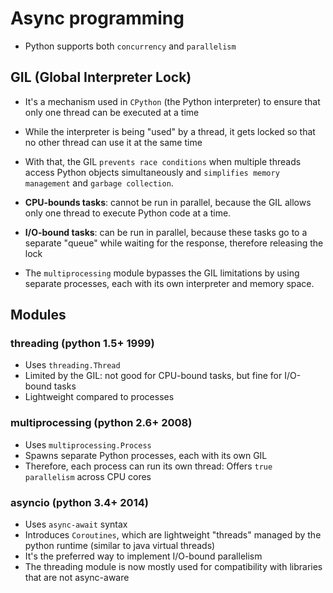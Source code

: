 # Async programming

- Python supports both `concurrency` and `parallelism`

## GIL (Global Interpreter Lock)

- It's a mechanism used in `CPython` (the Python interpreter) to ensure that only one thread can be executed at a time
- While the interpreter is being "used" by a thread, it gets locked so that no other thread can use it at the same time

- With that, the GIL `prevents race conditions` when multiple threads access Python objects simultaneously and `simplifies memory management` and `garbage collection`.

- **CPU-bounds tasks**: cannot be run in parallel, because the GIL allows only one thread to execute Python code at a time.
- **I/O-bound tasks**: can be run in parallel, because these tasks go to a separate "queue" while waiting for the response, therefore releasing the lock

- The `multiprocessing` module bypasses the GIL limitations by using separate processes, each with its own interpreter and memory space.

## Modules

### threading (python 1.5+ 1999)

- Uses `threading.Thread`
- Limited by the GIL: not good for CPU-bound tasks, but fine for I/O-bound tasks
- Lightweight compared to processes

### multiprocessing (python 2.6+ 2008)

- Uses `multiprocessing.Process`
- Spawns separate Python processes, each with its own GIL
- Therefore, each process can run its own thread: Offers `true parallelism` across CPU cores

### asyncio (python 3.4+ 2014)

- Uses `async-await` syntax
- Introduces `Coroutines`, which are lightweight "threads" managed by the python runtime (similar to java virtual threads)
- It's the preferred way to implement I/O-bound parallelism
- The threading module is now mostly used for compatibility with libraries that are not async-aware
